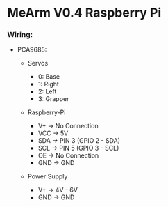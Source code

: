 # MeArm V0.4 Raspberry Pi

### Wiring:

* PCA9685:
    * Servos
        * 0: Base
        * 1: Right
        * 2: Left
        * 3: Grapper

    * Raspberry-Pi
        * V+  -> No Connection
        * VCC -> 5V
        * SDA -> PIN 3 (GPIO 2 - SDA)
        * SCL -> PIN 5 (GPIO 3 - SCL)
        * OE  -> No Connection
        * GND -> GND

    * Power Supply
        * V+  -> 4V - 6V
        * GND -> GND
